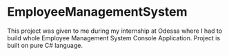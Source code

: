 # EmployeeManagementSystem
This project was given to me during my internship at Odessa where I had to build whole Employee Management System Console Application. Project is built on pure C# language.
